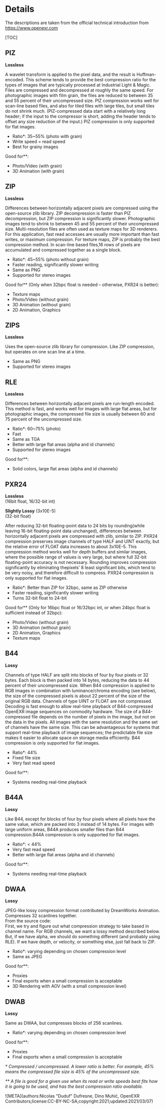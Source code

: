 # Details

The descriptions are taken from the official technical introduction from https://www.openexr.com

[TOC]

## PIZ

**Lossless**

A wavelet transform is applied to the pixel data, and the result is Huffman-encoded. This scheme tends to provide the best compression ratio for the types of images that are typically processed at Industrial Light & Magic. Files are compressed and decompressed at roughly the same speed. For photographic images with film grain, the files are reduced to between 35 and 55 percent of their uncompressed size. PIZ compression works well for scan-line based files, and also for tiled files with large tiles, but small tiles do not shrink much. (PIZ-compressed data start with a relatively long header; if the input to the compressor is short, adding the header tends to offset any size reduction of the input.)
PIZ compression is only supported for flat images.

- Ratio*: 35~55% (photo with grain)
- Write speed = read speed
- Best for grainy images

Good for**:

- Photo/Video (with grain)
- 3D Animation (with grain)

## ZIP

**Lossless**

Differences between horizontally adjacent pixels are compressed using the open-source zlib library. ZIP decompression is faster than PIZ decompression, but ZIP compression is significantly slower. Photographic images tend to shrink to between 45 and 55 percent of their uncompressed size. Multi-resolution files are often used as texture maps for 3D renderers. For this application, fast read accesses are usually more important than fast writes, or maximum compression. For texture maps, ZIP is probably the best compression method. In scan-line based files,16 rows of pixels are accumulated and compressed together as a single block.

- Ratio*: 45~55% (photo without grain)
- Faster reading, significantly slower writing
- Same as PNG
- Supported for stereo images

Good for** (Only when 32bpc float is needed – otherwise, PXR24 is better):

- Texture maps
- Photo/Video (without grain)
- 3D Animation (without grain)
- 2D Animation, Graphics

## ZIPS

**Lossless**

Uses the open-source zlib library for compression. Like ZIP compression, but operates on one scan line at a time.

- Same as PNG
- Supported for stereo images

## RLE

**Lossless**

Differences between horizontally adjacent pixels are run-length encoded. This method is fast, and works well for images with large flat areas, but for photographic images, the compressed file size is usually between 60 and 75 percent of the uncompressed size.

- Ratio*: 60~75% (photo)
- Fast
- Same as TGA
- Better with large flat areas (alpha and id channels)
- Supported for stereo images

Good for**:

- Solid colors, large flat areas (alpha and id channels)

## PXR24

**Lossless**  
(16bit float, 16/32-bit int)

**Slightly Lossy** (3x10E-5)  
(32-bit float)

After reducing 32-bit floating-point data to 24 bits by rounding(while leaving 16-bit floating-point data unchanged), differences between horizontally adjacent pixels are compressed with zlib, similar to ZIP. PXR24 compression preserves image channels of type HALF and UINT exactly, but the relative error of FLOAT data increases to about 3x10E-5. This compression method works well for depth buffers and similar images, where the possible range of values is very large, but where full 32-bit floating-point accuracy is not necessary. Rounding improves compression significantly by eliminating thepixels’ 8 least significant bits, which tend to be very noisy, and therefore difficult to compress. PXR24 compression is only supported for flat images.

- Ratio*: Better than ZIP for 32bpc, same as ZIP otherwise
- Faster reading, significantly slower writing
- Turns 32-bit float to 24-bit

Good for** (Only for 16bpc float or 16/32bpc int, or when 24bpc float is sufficient instead of 32bpc):

- Photo/Video (without grain)
- 3D Animation (without grain)
- 2D Animation, Graphics
- Texture maps

## B44

**Lossy**

Channels of type HALF are split into blocks of four by four pixels or 32 bytes. Each block is then packed into 14 bytes, reducing the data to 44 percent of their uncompressed size. When B44 compression is applied to RGB images in combination with luminance/chroma encoding (see below), the size of the compressed pixels is about 22 percent of the size of the original RGB data. Channels of type UINT or FLOAT are not compressed. Decoding is fast enough to allow real-time playback of B44-compressed OpenEXR image sequences on commodity hardware. The size of a B44-compressed file depends on the number of pixels in the image, but not on the data in the pixels. All images with the same resolution and the same set of channels have the same size. This can be advantageous for systems that support real-time playback of image sequences; the predictable file size makes it easier to allocate space on storage media efficiently. B44 compression is only supported for flat images.

- Ratio*: 44%
- Fixed file size
- Very fast read speed

Good for**:

- Systems needing real-time playback

## B44A

**Lossy**

Like B44, except for blocks of four by four pixels where all pixels have the same value, which are packed into 3 instead of 14 bytes. For images with large uniform areas, B44A produces smaller files than B44 compression.B44A compression is only supported for flat images.

- Ratio*: < 44%
- Very fast read speed
- Better with large flat areas (alpha and id channels)

Good for**:

- Systems needing real-time playback

## DWAA

**Lossy**

JPEG-like lossy compression format contributed by DreamWorks Animation. Compresses 32 scanlines together.  
From the source code:  
First, we try and figure out what compression strategy to take based in channel name. For RGB channels, we want a lossy method
described below. But, if we have alpha, we should do something different (and probably using RLE). If we have depth, or velocity, or something else, just fall back to ZIP.

- Ratio*: varying depending on chosen compression level
- Same as JPEG

Good for**:

- Proxies
- Final exports when a small compression is acceptable
- 3D Rendering with AOV (with a small compression level)

## DWAB

**Lossy**

Same as DWAA, but compresses blocks of 256 scanlines.

- Ratio*: varying depending on chosen compression level

Good for**:

- Proxies
- Final exports when a small compression is acceptable

_\* Compressed / uncompressed. A lower ratio is better. For example, 45% means the compressed file size is 45% of the uncompressed size._

_** A file is good for a given use when its read or write speeds best fits how it is going to be used, and has the best compression ratio available._

![META](authors:Nicolas "Duduf" Dufresne, Dino Muhić, OpenEXR Contributors;license:CC-BY-NC-SA;copyright:2021;updated:2021/03/07)
